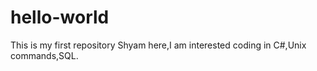 # hello-world
This is my first repository 
Shyam here,I am interested coding in C#,Unix commands,SQL.

